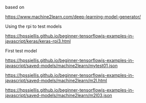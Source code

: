 


based on 

https://www.machine2learn.com/deep-learning-model-generator/


Using the rpi to test models

https://hpssjellis.github.io/beginner-tensorflowjs-examples-in-javascript/keras/keras-rpi3.html

First test model




https://hpssjellis.github.io/beginner-tensorflowjs-examples-in-javascript/saved-models/machine2learn/mytest01.json



https://hpssjellis.github.io/beginner-tensorflowjs-examples-in-javascript/saved-models/machine2learn/m2l.html







https://hpssjellis.github.io/beginner-tensorflowjs-examples-in-javascript/saved-models/machine2learn/m2l03.json


